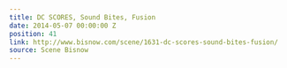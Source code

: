 ```yaml
---
title: DC SCORES, Sound Bites, Fusion
date: 2014-05-07 00:00:00 Z
position: 41
link: http://www.bisnow.com/scene/1631-dc-scores-sound-bites-fusion/
source: Scene Bisnow
---
```


